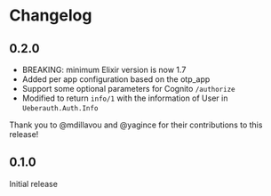 # Changelog

## 0.2.0

* BREAKING: minimum Elixir version is now 1.7
* Added per app configuration based on the otp_app
* Support some optional parameters for Cognito `/authorize`
* Modified to return `info/1` with the information of User in `Ueberauth.Auth.Info`

Thank you to @mdillavou and @yagince for their contributions to this release!

## 0.1.0

Initial release
